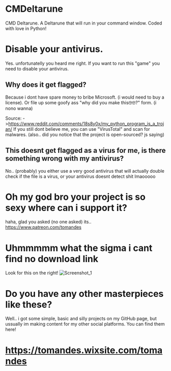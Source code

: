# CMDeltarune
CMD Deltarune. A Deltarune that will run in your command window. Coded with love in Python!

# Disable your antivirus.
Yes. unfortunatelly you heard me right. If you want to run this "game" you need to disable your antivirus.

## Why does it get flagged?
Because i dont have spare money to bribe Microsoft. (i would need to buy a license).
Or file up some goofy ass "why did you make this🤓🤓?" form. (i nono wanna)

Source: ->https://www.reddit.com/comments/18s8y0x/my_python_program_is_a_trojan/
If you still dont believe me, you can use "VirusTotal" and scan for malwares.
(also.. did you notice that the project is open-sourced? js saying)

## This doesnt get flagged as a virus for me, is there something wrong with my antivirus?
No.. (probably)
you either use a very good antivirus that will actually double check if the file is a virus, or your antivirus doesnt detect shit lmaooooo

# Oh my god bro your project is so sexy where can i support it?
haha, glad you asked (no one asked) 
its.. https://www.patreon.com/tomandes 

# Uhmmmmm what the sigma i cant find no download link
Look for this on the right!
![Screenshot_1](https://github.com/TomandesMSH/CMDeltarune/assets/89749814/e53dea25-2278-4a1b-ae62-1bebdcd87ae0)


# Do you have any other masterpieces like these?
Well.. i got some simple, basic and silly projects on my GitHub page, but ussually im making content for my other social platforms.
You can find them here!

# https://tomandes.wixsite.com/tomandes

